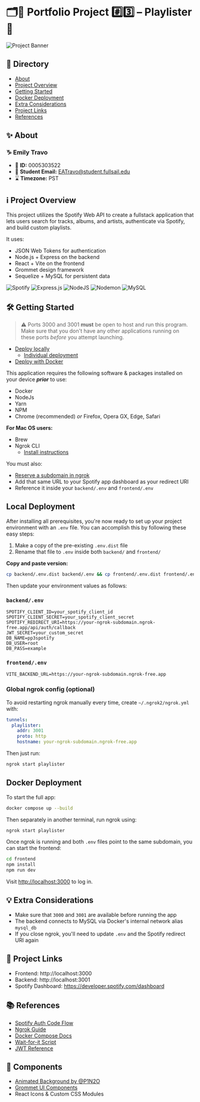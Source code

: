 # 🗂️📁 Portfolio Project #️⃣3️⃣ – Playlister 🎵

![Project Banner](https://www.dropbox.com/scl/fi/igyo59flz5or36hrb22ij/banner.png?rlkey=eeift1ygsp6w1quvfofud1biq&raw=1)

## 🧭 Directory

- [About](#-about)
- [Project Overview](#ℹ️-project-overview)
- [Getting Started](#-getting-started)
- [Docker Deployment](#-docker-deployment)
- [Extra Considerations](#-extra-considerations)
- [Project Links](#-project-links)
- [References](#-references)

## ✨ About

### ♑ Emily Travo

- 🪪 **ID:** 0005303522
- 📨 **Student Email:** EATravo@student.fullsail.edu
- ⌛ **Timezone:** PST

## ℹ️ Project Overview

This project utilizes the Spotify Web API to create a fullstack application that lets users search for tracks, albums, and artists, authenticate via Spotify, and build custom playlists.

It uses:

- JSON Web Tokens for authentication
- Node.js + Express on the backend
- React + Vite on the frontend
- Grommet design framework
- Sequelize + MySQL for persistent data

![Spotify](https://img.shields.io/badge/Spotify-1ED760?style=for-the-badge&logo=spotify&logoColor=white)
![Express.js](https://img.shields.io/badge/express.js-%23404d59.svg?style=for-the-badge&logo=express&logoColor=%2361DAFB)
![NodeJS](https://img.shields.io/badge/node.js-6DA55F?style=for-the-badge&logo=node.js&logoColor=white)
![Nodemon](https://img.shields.io/badge/NODEMON-%23323330.svg?style=for-the-badge&logo=nodemon&logoColor=%BBDEAD)
![MySQL](https://img.shields.io/badge/mysql-4479A1.svg?style=for-the-badge&logo=mysql&logoColor=white)

## 🛠️ Getting Started

> ⚠️ Ports 3000 and 3001 **must** be open to host and run this program. Make sure that you don't have any other applications running on these ports _before_ you attempt launching.

- [Deploy locally](#-local-deployment)
  - [Individual deployment](#individual-deployment)
- [Deploy with Docker](#-docker-deployment)

This application requires the following software & packages installed on your device **_prior_** to use:

- Docker
- NodeJs
- Yarn
- NPM
- Chrome (recommended) _or_ Firefox, Opera GX, Edge, Safari

**For Mac OS users:**

- Brew
- Ngrok CLI
  - [Install instructions](https://ngrok.com/download)

You must also:
- [Reserve a subdomain in ngrok](https://dashboard.ngrok.com/cloud-edge/domains)
- Add that same URL to your Spotify app dashboard as your redirect URI
- Reference it inside your `backend/.env` and `frontend/.env`

## Local Deployment

After installing all prerequisites, you're now ready to set up your project environment with an `.env` file. You can accomplish this by following these easy steps:

1. Make a copy of the pre-existing `.env.dist` file
2. Rename that file to `.env` inside both `backend/` and `frontend/`

**Copy and paste version:**

```bash
cp backend/.env.dist backend/.env && cp frontend/.env.dist frontend/.env
```

Then update your environment values as follows:

### `backend/.env`

```env
SPOTIFY_CLIENT_ID=your_spotify_client_id
SPOTIFY_CLIENT_SECRET=your_spotify_client_secret
SPOTIFY_REDIRECT_URI=https://your-ngrok-subdomain.ngrok-free.app/api/auth/callback
JWT_SECRET=your_custom_secret
DB_NAME=pp3spotify
DB_USER=root
DB_PASS=example
```

### `frontend/.env`

```env
VITE_BACKEND_URL=https://your-ngrok-subdomain.ngrok-free.app
```

### Global ngrok config (optional)

To avoid restarting ngrok manually every time, create `~/.ngrok2/ngrok.yml` with:

```yaml
tunnels:
  playlister:
    addr: 3001
    proto: http
    hostname: your-ngrok-subdomain.ngrok-free.app
```

Then just run:

```bash
ngrok start playlister
```

## Docker Deployment

To start the full app:

```bash
docker compose up --build
```

Then separately in another terminal, run ngrok using:

```bash
ngrok start playlister
```

Once ngrok is running and both `.env` files point to the same subdomain, you can start the frontend:

```bash
cd frontend
npm install
npm run dev
```

Visit [http://localhost:3000](http://localhost:3000) to log in.

## 💡 Extra Considerations

- Make sure that `3000` and `3001` are available before running the app
- The backend connects to MySQL via Docker's internal network alias `mysql_db`
- If you close ngrok, you'll need to update `.env` and the Spotify redirect URI again

## 🔗 Project Links

- Frontend: http://localhost:3000
- Backend: http://localhost:3001
- Spotify Dashboard: https://developer.spotify.com/dashboard

## 📚 References

- [Spotify Auth Code Flow](https://developer.spotify.com/documentation/web-api/tutorials/code-flow)
- [Ngrok Guide](https://ngrok.com/docs)
- [Docker Compose Docs](https://docs.docker.com/compose/)
- [Wait-for-it Script](https://github.com/vishnubob/wait-for-it)
- [JWT Reference](https://jwt.io/introduction)

## 🎨 Components

- [Animated Background by @P1N2O](https://codepen.io/P1N2O/pen/pyBNzX)
- [Grommet UI Components](https://v2.grommet.io/components)
- React Icons & Custom CSS Modules

